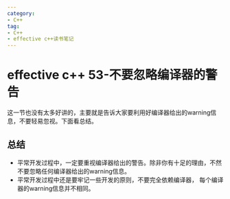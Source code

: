 ```yaml
---
category: 
- C++
tag:
- C++
- effective c++读书笔记
---
```


# effective c++ 53-不要忽略编译器的警告

这一节也没有太多好讲的，主要就是告诉大家要利用好编译器给出的warning信息，不要轻易忽视。下面看总结。

## 总结

- 平常开发过程中，一定要重视编译器给出的警告。除非你有十足的理由，不然不要忽略任何编译器给出的warning信息。
- 平常开发过程中还是要牢记一些开发的原则，不要完全依赖编译器， 每个编译器的warning信息并不相同。